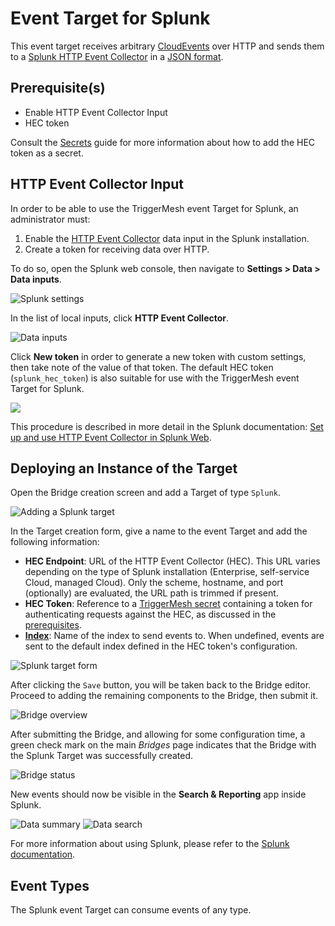 # Event Target for Splunk

This event target receives arbitrary [CloudEvents][ce] over HTTP and sends them to a [Splunk HTTP Event Collector][hec]
in a [JSON format][ce-jsonformat].

## Prerequisite(s)

- Enable HTTP Event Collector Input
- HEC token

Consult the [Secrets](../guides/secrets.md) guide for more information about
how to add the HEC token as a secret.

## HTTP Event Collector Input

In order to be able to use the TriggerMesh event Target for Splunk, an administrator must:

1. Enable the [HTTP Event Collector][hec] data input in the Splunk installation.
1. Create a token for receiving data over HTTP.

To do so, open the Splunk web console, then navigate to **Settings > Data > Data inputs**.

![Splunk settings](../../assets/images/splunk-target/hec-1.png)

In the list of local inputs, click **HTTP Event Collector**.

![Data inputs](../../assets/images/splunk-target/hec-2.png)

Click **New token** in order to generate a new token with custom settings, then take note of the value of that token. The
default HEC token (`splunk_hec_token`) is also suitable for use with the TriggerMesh event Target for Splunk.

![](../../assets/images/splunk-target/hec-3.png)

This procedure is described in more detail in the Splunk documentation: [Set up and use HTTP Event Collector in Splunk
Web][hec].

## Deploying an Instance of the Target

Open the Bridge creation screen and add a Target of type `Splunk`.

![Adding a Splunk target](../../assets/images/splunk-target/create-bridge-1.png)

In the Target creation form, give a name to the event Target and add the following information:

- **HEC Endpoint**: URL of the HTTP Event Collector (HEC). This URL varies depending on the type of Splunk installation
  (Enterprise, self-service Cloud, managed Cloud). Only the scheme, hostname, and port (optionally) are evaluated, the
  URL path is trimmed if present.
- **HEC Token**: Reference to a [TriggerMesh secret](../guides/secrets.md) containing a token for authenticating requests against
  the HEC, as discussed in the [prerequisites](#prerequisites).
- [**Index**][index]: Name of the index to send events to. When undefined, events are sent to the default index defined
  in the HEC token's configuration.

![Splunk target form](../../assets/images/splunk-target/create-bridge-2.png)

After clicking the `Save` button, you will be taken back to the Bridge editor. Proceed to adding the remaining
components to the Bridge, then submit it.

![Bridge overview](../../assets/images/splunk-target/create-bridge-3.png)

After submitting the Bridge, and allowing for some configuration time, a green check mark on the main _Bridges_ page indicates that the Bridge with the Splunk Target was successfully created.

![Bridge status](../../assets/images/bridge-status-green.png)

New events should now be visible in the **Search & Reporting** app inside Splunk.

![Data summary](../../assets/images/splunk-target/search-1.png)
![Data search](../../assets/images/splunk-target/search-2.png)

For more information about using Splunk, please refer to the [Splunk documentation][docs].

## Event Types

The Splunk event Target can consume events of any type.

[ce]: https://cloudevents.io/
[ce-jsonformat]: https://github.com/cloudevents/spec/blob/v1.0/json-format.md
[hec]: https://docs.splunk.com/Documentation/Splunk/latest/Data/UsetheHTTPEventCollector
[index]: https://docs.splunk.com/Documentation/Splunk/latest/Indexer/Aboutindexesandindexers
[docs]: https://docs.splunk.com/
